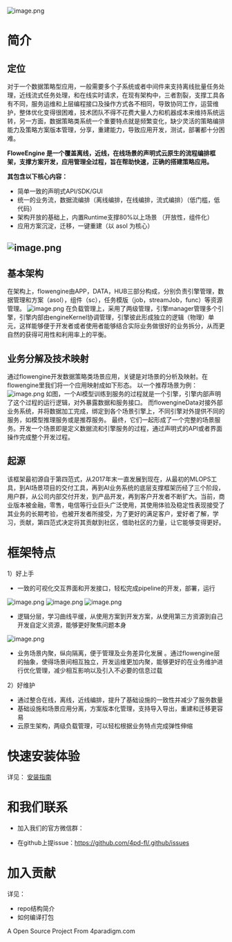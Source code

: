![image.png](https://cdn.nlark.com/yuque/0/2022/png/28211224/1659434745739-ffa88bec-e362-4ba1-95ba-6b873a3f0d5c.png#clientId=u48b5bad2-fff4-4&crop=0&crop=0&crop=1&crop=1&from=paste&id=u326cb212&margin=%5Bobject%20Object%5D&name=image.png&originHeight=167&originWidth=641&originalType=binary&ratio=1&rotation=0&showTitle=false&size=19367&status=done&style=none&taskId=u7fd8b14b-116e-4b29-a12d-464d2089226&title=)
# 简介
## 定位
对于一个数据策略型应用，一般需要多个子系统或者中间件来支持离线批量任务处理，近线流式任务处理，和在线实时请求，在现有架构中，三者割裂，支撑工具各有不同，服务运维和上层编程接口及操作方式各不相同，导致协同工作，运营维护，整体优化变得很困难，技术团队不得不花费大量人力和机器成本来维持系统运转，另一方面，数据策略类系统一个重要特点就是频繁变化，缺少灵活的策略编排能力及策略方案版本管理，分享，重建能力，导致应用开发，测试，部署都十分困难。

**FloweEngine 是一个覆盖离线，近线，在线场景的声明式云原生的流程编排框架，支撑方案开发，应用管理全过程，旨在帮助快速，正确的搭建策略应用。**

**其包含以下核心内容：**

- 简单一致的声明式API/SDK/GUI
- 统一的业务流，数据流编排（离线编排，在线编排，流式编排）（低门槛，低代码）
- 架构开放的基础上，内置Runtime支撑80%以上场景 （开放性，组件化）
- 应用方案沉淀，迁移，一键重建（以 asol 为核心）
## ![image.png](https://cdn.nlark.com/yuque/0/2022/png/28211224/1659430395047-653128b3-b3a9-4910-bfd4-abc1f48eafe8.png#clientId=u48b5bad2-fff4-4&crop=0&crop=0&crop=1&crop=1&from=paste&height=377&id=ua794e2cb&margin=%5Bobject%20Object%5D&name=image.png&originHeight=754&originWidth=1096&originalType=binary&ratio=1&rotation=0&showTitle=false&size=83768&status=done&style=none&taskId=u28eb6c25-a647-41ae-86d4-c1a6b70ca7a&title=&width=548)
## 基本架构 
在架构上，flowengine由APP，DATA，HUB三部分构成，分别负责引擎管理，数据管理和方案（asol），组件（sc），任务模版（job，streamJob，func）等资源管理。
![image.png](https://cdn.nlark.com/yuque/0/2022/png/28211224/1659429691404-c171ed8b-e729-4d23-a1c8-f476ca7c2bb5.png#clientId=u48b5bad2-fff4-4&crop=0&crop=0&crop=1&crop=1&from=paste&height=351&id=u6024ad2c&margin=%5Bobject%20Object%5D&name=image.png&originHeight=702&originWidth=1212&originalType=binary&ratio=1&rotation=0&showTitle=false&size=108607&status=done&style=none&taskId=u409ada3b-cf98-4361-a2d4-ff1d3b22f7a&title=&width=606)
在负载管理上，采用了两级管理，引擎manager管理多个引擎，引擎内部由engineKernel协调管理，引擎彼此形成独立的逻辑（物理）单元，这样能够便于开发者或者使用者能够结合实际业务做很好的业务拆分，从而更自然的获得可用性和利用率上的平衡。
## 业务分解及技术映射
通过flowengine开发数据策略类场景应用，关键是对场景的分析及映射。在flowengine里我们将一个应用映射成如下形态。 以一个推荐场景为例：
![image.png](https://cdn.nlark.com/yuque/0/2022/png/28211224/1659431199237-35792eea-b7e7-4c0c-bb04-bcaf97e9deb1.png#clientId=u48b5bad2-fff4-4&crop=0&crop=0&crop=1&crop=1&from=paste&height=355&id=u8e069de4&margin=%5Bobject%20Object%5D&name=image.png&originHeight=710&originWidth=1676&originalType=binary&ratio=1&rotation=0&showTitle=false&size=167003&status=done&style=none&taskId=u9167c64a-45b5-41a2-b079-b3d99654643&title=&width=838)
如图，一个AI模型训练到服务的过程就是一个引擎，引擎内部声明了这个过程的运行逻辑，对外暴露数据和服务接口。 而flowengineData对接外部业务系统，并将数据加工完成，绑定到各个场景引擎上，不同引擎对外提供不同的服务，如模型推理服务或是推荐服务。 最终，它们一起形成了一个完整的场景服务。开发一个场景即是定义数据流和引擎服务的过程，通过声明式的API或者界面操作完成整个开发过程。
## 起源
该框架最初源自于第四范式，从2017年末一直发展到现在，从最初的MLOPS工具，到AI场景项目的交付工具，再到AI业务系统的底层支撑框架历经了三个阶段，用户群，从公司内部交付开发，到产品开发，再到客户开发者不断扩大。当前，商业版本被金融，零售，电信等行业巨头广泛使用，其使用体验及稳定性表现接受了其业务的长期考验，也被开发者所接受，为了更好的满足客户，爱好者了解，学习，贡献，第四范式决定将其贡献到社区，借助社区的力量，让它能够变得更好。
# 框架特点

1）好上手 

- 一致的可视化交互界面和开发接口，轻松完成pipeline的开发，部署，运行

![image.png](https://cdn.nlark.com/yuque/0/2022/png/28211224/1659432901940-508c6865-daa8-482f-a45a-1c57685e2bc7.png#clientId=u48b5bad2-fff4-4&crop=0.1256&crop=0.1153&crop=1&crop=1&from=paste&height=597&id=u2e64a3a2&margin=%5Bobject%20Object%5D&name=image.png&originHeight=1366&originWidth=2802&originalType=binary&ratio=1&rotation=0&showTitle=true&size=389611&status=done&style=none&taskId=u07f0b4b2-1e51-42bc-8380-3213f04dc8f&title=%E7%A6%BB%E7%BA%BF%E6%89%B9%E9%87%8F%E7%BC%96%E6%8E%92&width=1225 "离线批量编排")
![image.png](https://cdn.nlark.com/yuque/0/2022/png/28211224/1659432910918-1076b223-4385-4118-a210-a49dba788de7.png#clientId=u48b5bad2-fff4-4&crop=0.1174&crop=0.111&crop=1&crop=1&from=paste&height=612&id=uc417bc4d&margin=%5Bobject%20Object%5D&name=image.png&originHeight=1386&originWidth=2820&originalType=binary&ratio=1&rotation=0&showTitle=true&size=426878&status=done&style=none&taskId=u4761db44-cf7a-46e8-9140-e91862b6c4c&title=%E5%9C%A8%E7%BA%BF%E5%AE%9E%E6%97%B6%E7%BC%96%E6%8E%92&width=1245 "在线实时编排")
![image.png](https://cdn.nlark.com/yuque/0/2022/png/28211224/1659432921819-01863c30-f09a-4737-afd0-bd67c0fafd65.png#clientId=u48b5bad2-fff4-4&crop=0.1207&crop=0.0611&crop=1&crop=1&from=paste&height=602&id=u509cbbbb&margin=%5Bobject%20Object%5D&name=image.png&originHeight=1370&originWidth=2812&originalType=binary&ratio=1&rotation=0&showTitle=true&size=274645&status=done&style=none&taskId=uff8e412c-119b-4cde-ae11-58529f51a51&title=%E8%BF%91%E7%BA%BF%E6%B5%81%E5%BC%8F%E7%BC%96%E6%8E%92&width=1236 "近线流式编排")

- 逻辑分层，学习曲线平缓，从使用方案到开发方案，从使用第三方资源到自己开发自定义资源，能够更好聚焦问题本身

![image.png](https://cdn.nlark.com/yuque/0/2022/png/28211224/1659433297587-07323c8c-9a49-4362-a95f-c73bd07a320b.png#clientId=u48b5bad2-fff4-4&crop=0&crop=0.1019&crop=0.9785&crop=1&from=paste&height=671&id=u74ce8819&margin=%5Bobject%20Object%5D&name=image.png&originHeight=1372&originWidth=2820&originalType=binary&ratio=1&rotation=0&showTitle=false&size=478173&status=done&style=none&taskId=u4c97ef3a-bd8a-44b5-b425-384b04ec529&title=&width=1380)

- 业务场景内聚，纵向隔离，便于管理及业务差异化发展 。通过flowengine层的抽象，使得场景间相互独立，开发运维更加内聚，能够更好的在业务维护进行优化管理，减少相互影响以及引入不必要的信息过载

2）好维护

- 通过整合在线，离线，近线编排，提升了基础设施的一致性并减少了服务数量
- 基础设施和场景应用分离，方案版本化管理，支持导入导出，重建和迁移更容易
- 云原生架构，两级负载管理，可以轻松根据业务特点完成弹性伸缩
# 快速安装体验
详见： [安装指南](https://github.com/4pd-fl/flowengine-release) 
# 和我们联系
* 加入我们的官方微信群：
  
* 在github上提issue：https://github.com/4pd-fl/.github/issues
# 加入贡献
详见：
* repo结构简介 
* 如何编译打包 

A Open Source Project From 4paradigm.com
